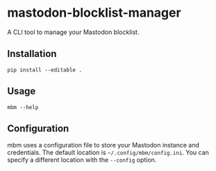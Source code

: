 # mastodon-blocklist-manager

A CLI tool to manage your Mastodon blocklist.

## Installation

```
pip install --editable .
```
## Usage

```
mbm --help
```

## Configuration

mbm uses a configuration file to store your Mastodon instance and credentials. The default location is `~/.config/mbm/config.ini`. You can specify a different location with the `--config` option.